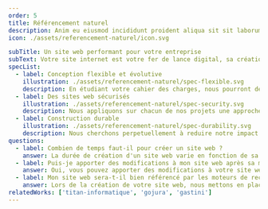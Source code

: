 ```yaml
---
order: 5
title: Référencement naturel
description: Anim eu eiusmod incididunt proident aliqua sit sit laborum. Adipisicing ullamco do fugiat duis reprehenderit deserunt eiusmod quis aliquip elit pariatur. Anim eu eiusmod incididunt proident aliqua sit sit laborum. Adipisicing ullamco do fugiat duis reprehenderit deserunt eiusmod quis aliquip elit pariatur.
icon: ./assets/referencement-naturel/icon.svg

subTitle: Un site web performant pour votre entreprise
subText: Votre site internet est votre fer de lance digital, sa création demande de la rigueur et une attention aux moindre détails. Véritables artisans du web, nous réalisons depuis plus de 3 ans pour nos clients des sites web performants et impactants.
specList:
  - label: Conception flexible et évolutive
    illustration: ./assets/referencement-naturel/spec-flexible.svg
    description: En étudiant votre cahier des charges, nous pourront définir ensemble les choix techniques pertinents pour votre projet.
  - label: Des sites web sécurisés
    illustration: ./assets/referencement-naturel/spec-security.svg
    description: Nous appliquons sur chacun de nos projets une approche visant à protéger votre site web et ses données.
  - label: Construction durable
    illustration: ./assets/referencement-naturel/spec-durability.svg
    description: Nous cherchons perpetuellement à reduire notre impact sans pour autant faire de compromis sur la qualité de notre travail.
questions:
  - label: Combien de temps faut-il pour créer un site web ?
    answer: La durée de création d'un site web varie en fonction de sa complexité et de vos besoins spécifiques. En général, un site web simple peut être créé en quelques semaines, tandis qu'un site plus complexe avec des fonctionnalités personnalisées peut prendre plusieurs mois. la fréquence des échanges sont également un paramùtre important à prendre en compte.
  - label: Puis-je apporter des modifications à mon site web après sa mise en ligne ?
    answer: Oui, vous pouvez apporter des modifications à votre site web après sa mise en ligne. Nous vous fournissons des instructions détaillées et, si nécessaire, une formation pour vous permettre de gérer facilement le contenu de votre site. Pour des modifications plus complexes, nous offrons également des services de maintenance et infogérance.
  - label: Mon site web sera-t-il bien référencé par les moteurs de recherche ?
    answer: Lors de la création de votre site web, nous mettons en place une structure technique optimisée pour le référencement naturel (sémentique HTML, accessibilité, design responsive, temps de chargement optimisé, ...). Pour aller plus loin en SEO, une stratégie de contenu ainsi qu'une stratégie de popularité (backlinks) peuvent être mises en place en complément pour accroître plus rapidement la notoriété de votre site web et son référencement.
relatedWorks: ['titan-informatique', 'gojura', 'gastini']
---
```


